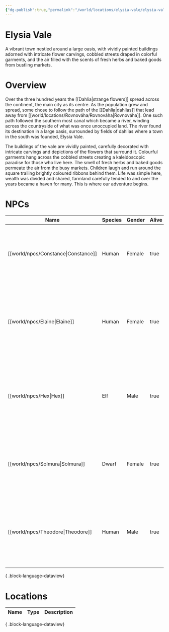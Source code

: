 ```yaml
---
{"dg-publish":true,"permalink":"/world/locations/elysia-vale/elysia-vale/","tags":["location"]}
---
```


# Elysia Vale
A vibrant town nestled around a large oasis, with vividly painted buildings adorned with intricate flower carvings, cobbled streets draped in colorful garments, and the air filled with the scents of fresh herbs and baked goods from bustling markets.
# Overview
Over the three hundred years the [[Dahlia\|strange flowers]] spread across the continent, the main city as its centre. As the population grew and spread, some chose to follow the path of the [[Dahlia\|dahlias]] that lead away from [[world/locations/Rovnováha/Rovnováha\|Rovnováha]]. One such path followed the southern most canal which became a river, winding across the countryside of what was once unoccupied land. The river found its destination in a large oasis, surrounded by fields of dahlias where a town in the south was founded, Elysia Vale.

The buildings of the vale are vividly painted, carefully decorated with intricate carvings and depictions of the flowers that surround it. Colourful garments hang across the cobbled streets creating a kaleidoscopic paradise for those who live here. The smell of fresh herbs and baked goods permeate the air from the busy markets. Children laugh and run around the square trailing brightly coloured ribbons behind them. Life was simple here, wealth was divided and shared, farmland carefully tended to and over the years became a haven for many. This is where our adventure begins.

# NPCs
| Name                                   | Species | Gender | Alive | Description                                                                                                                       |
| -------------------------------------- | ------- | ------ | ----- | --------------------------------------------------------------------------------------------------------------------------------- |
| [[world/npcs/Constance\|Constance]] | Human   | Female | true  | A bright-eyed, joyous little girl with hazel eyes and delicate hands, her cheerfulness lighting up the room.                      |
| [[world/npcs/Elaine\|Elaine]]       | Human   | Female | true  | A graceful woman with sparkling green eyes and long blonde hair tied back in a plait, her presence bringing warmth to the tavern. |
| [[world/npcs/Hex\|Hex]]             | Elf     | Male   | true  | A tall, lanky elf with long hair and hands adorned with rings, always draped in dark blue and silver robes.                       |
| [[world/npcs/Solmura\|Solmura]]     | Dwarf   | Female | true  | A plump woman with rosy cheeks, an auburn beard, and a gold emblem on her chest, exuding warmth and friendliness.                 |
| [[world/npcs/Theodore\|Theodore]]   | Human   | Male   | true  | A meticulous barkeep with dark hair and eyes, often found scrubbing down his tavern with a stern yet caring demeanour.            |

{ .block-language-dataview}

# Locations
| Name | Type | Description |
| ---- | ---- | ----------- |

{ .block-language-dataview}